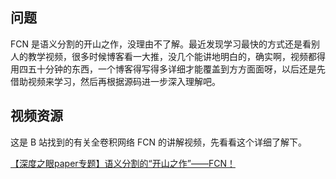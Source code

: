 ## 问题

FCN 是语义分割的开山之作，没理由不了解。最近发现学习最快的方式还是看别人的教学视频，很多时候博客看一大推，没几个能讲地明白的，确实啊，视频都得用四五十分钟的东西，一个博客得写得多详细才能覆盖到方方面面呀，以后还是先借助视频来学习，然后再根据源码进一步深入理解吧。

## 视频资源

这是 B 站找到的有关全卷积网络 FCN 的讲解视频，先看看这个详细了解下。

[【深度之眼paper专题】语义分割的“开山之作”——FCN！](https://www.bilibili.com/video/BV16K411W782?from=search&seid=8393040243981426012)